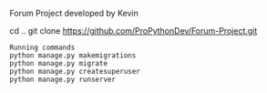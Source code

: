 Forum Project developed by Kevin

cd ..
git clone https://github.com/ProPythonDev/Forum-Project.git
<br />
```
Running commands
python manage.py makemigrations
python manage.py migrate
python manage.py createsuperuser  
python manage.py runserver          
```

